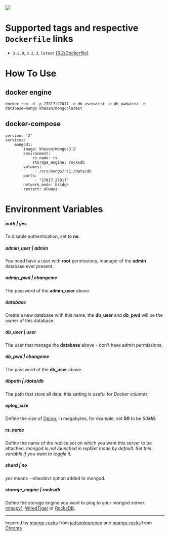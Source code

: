 [![](https://images.microbadger.com/badges/image/khezen/mongo.svg)](https://microbadger.com/images/khezen/mongo "Get your own image badge on microbadger.com")
# Supported tags and respective `Dockerfile` links

* `3.2.9`, `3.2`, `3`, `latest` [(3.2/Dockerfile)](https://github.com/Khezen/docker-mongo/blob/v3.2/Dockerfile)

# How To Use
## docker engine
```
docker run -d -p 27017:27017 -e db_user=test -e db_pwd=test -e database=mongo khezen/mongo:latest   
```   

## docker-compose
```
version: '2'
services:
    mongod1:
        image: khezen/mongo:3.2
        environment:
            rs_name: rs
            storage_engine: rocksdb
        volumes:
             - /srv/mongo/rs1:/data/db
        ports:
             - "27017:27017"
        network_mode: bridge
        restart: always

```

# Environment Variables

##### auth | *yes*
To disable authentication, set to **no**.

##### admin_user | *admin*
You need have a user with **root** permissions, manager of the **admin** database ever present.

##### admin_pwd | *changeme*
The password of the **admin_user** above.

##### database
Create a new database with this name, the **db_user** and **db_pwd** will be the owner of this database.

##### db_user | *user*
The user that manage the **database** above - don't have admin permissions.

##### db_pwd | *changeme*
The password of the **db_user** above.

##### dbpath | */data/db*
The path that store all data, this setting is useful for *Docker volumes*

##### oplog_size
Define the size of [Oplog](https://docs.mongodb.org/manual/tutorial/change-oplog-size/), in megabytes, for example, set **50** to be *50MB*.

##### rs_name
Define the name of the replica set on which you want this server to be attached.
*mongod is not launched in replSet mode by default. Set this variable if you want to toggle it.*


##### shard | *no*
*yes* means --shardsvr option added to mongod. 

##### storage_engine | *rocksdb*
Define the storage engine you want to plug to your mongod server. [mmapv1](https://docs.mongodb.com/manual/core/mmapv1/), [WiredTiger](http://www.WiredTiger.com/) or [RocksDB](http://RocksDB.org/).

---

Inspired by [mongo-rocks](https://github.com/jadsonlourenco/docker-mongo-rocks) from [jadsonlourenco](https://twitter.com/jadsonlourenco)
and  [mongo-rocks](https://github.com/structuresound/docker-mongo-rocks) from [Chroma](https://github.com/structuresound)
